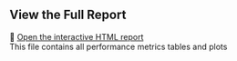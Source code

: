 ## View the Full Report

📄 [Open the interactive HTML report]([./report.html](https://raw.githubusercontent.com/appababba/software-defect-prediction/report.html))  
This file contains all performance metrics tables and plots
